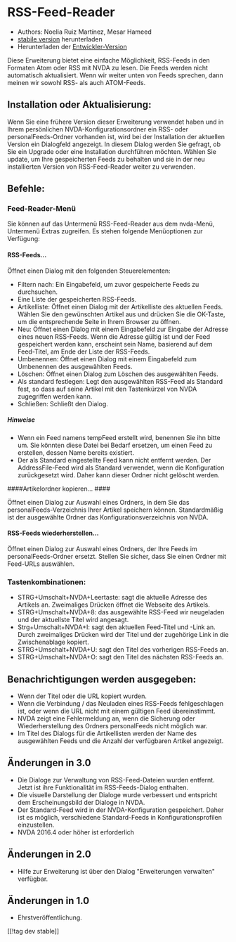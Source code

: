 # RSS-Feed-Reader #

* Authors: Noelia Ruiz Martínez, Mesar Hameed
* [stabile version][1] herunterladen
* Herunterladen der [Entwickler-Version][2]

Diese Erweiterung bietet eine einfache Möglichkeit, RSS-Feeds in den
Formaten Atom oder RSS mit NVDA zu lesen. Die Feeds werden nicht automatisch
aktualisiert. Wenn wir weiter unten  von Feeds sprechen, dann meinen wir
sowohl RSS- als auch  ATOM-Feeds.

## Installation oder Aktualisierung: ##

Wenn Sie eine frühere Version dieser Erweiterung verwendet haben und in
Ihrem persönlichen NVDA-Konfigurationsordner ein RSS- oder
personalFeeds-Ordner vorhanden ist, wird bei der Installation der aktuellen
Version ein Dialogfeld angezeigt. In diesem Dialog werden Sie gefragt, ob
Sie ein Upgrade oder eine Installation durchführen möchten.  Wählen Sie
update, um Ihre gespeicherten Feeds zu behalten und sie in der neu
installierten Version von RSS-Feed-Reader weiter zu verwenden.

## Befehle: ##

### Feed-Reader-Menü ###

Sie können auf das Untermenü RSS-Feed-Reader aus dem nvda-Menü, Untermenü
Extras zugreifen. Es stehen folgende Menüoptionen zur Verfügung:

#### RSS-Feeds... ####

Öffnet einen Dialog mit den folgenden Steuerelementen:

* Filtern nach: Ein Eingabefeld, um zuvor gespeicherte Feeds zu durchsuchen.
* Eine Liste der gespeicherten RSS-Feeds.
* Artikelliste: Öffnet einen Dialog mit der Artikelliste des aktuellen
  Feeds. Wählen Sie den gewünschten Artikel aus und drücken Sie die
  OK-Taste, um die entsprechende Seite in Ihrem Browser zu öffnen.
* Neu: Öffnet einen Dialog mit einem Eingabefeld zur Eingabe der Adresse
  eines neuen RSS-Feeds. Wenn die Adresse gültig ist und der Feed
  gespeichert werden kann, erscheint sein Name, basierend auf dem
  Feed-Titel, am Ende der Liste der RSS-Feeds.
* Umbenennen: Öffnet einen Dialog mit einem Eingabefeld zum Umbenennen des
  ausgewählten Feeds.
* Löschen: Öffnet einen Dialog zum Löschen des ausgewählten Feeds.
* Als standard festlegen: Legt den ausgewählten RSS-Feed als Standard fest,
  so dass auf seine Artikel mit den Tastenkürzel von NVDA zugegriffen werden
  kann.
* Schließen: Schließt den Dialog.

##### Hinweise #####

* Wenn ein Feed namens tempFeed erstellt wird, benennen Sie ihn bitte
  um. Sie könnten diese Datei bei Bedarf ersetzen, um einen Feed zu
  erstellen, dessen Name bereits existiert.
* Der als Standard eingestellte Feed kann nicht entfernt werden. Der
  AddressFile-Feed wird als Standard verwendet, wenn die Konfiguration
  zurückgesetzt wird. Daher kann dieser Ordner nicht gelöscht werden.

####Artikelordner kopieren... ####

Öffnet einen Dialog zur Auswahl eines Ordners, in dem Sie das
personalFeeds-Verzeichnis Ihrer Artikel speichern können. Standardmäßig ist
der ausgewählte Ordner das Konfigurationsverzeichnis von NVDA.

#### RSS-Feeds wiederherstellen... ####

Öffnet einen Dialog zur Auswahl eines Ordners, der Ihre Feeds im
personalFeeds-Ordner ersetzt. Stellen Sie sicher, dass Sie einen Ordner mit
Feed-URLs auswählen.

### Tastenkombinationen: ###

* STRG+Umschalt+NVDA+Leertaste: sagt die aktuelle Adresse des Artikels
  an. Zweimaliges Drücken öffnet die Webseite des Artikels.
* STRG+Umschalt+NVDA+8: das ausgewählte RSS-Feed wir neugeladen und der
  aktuellste Titel wird angesagt.
* Strg+Umschalt+NVDA+I: sagt den aktuellen Feed-Titel und -Link an. Durch
  zweimaliges Drücken wird der Titel und der zugehörige Link in die
  Zwischenablage kopiert.
* STRG+Umschalt+NVDA+U: sagt den Titel des vorherigen RSS-Feeds an.
* STRG+Umschalt+NVDA+O: sagt den Titel des nächsten RSS-Feeds an.

## Benachrichtigungen werden ausgegeben: ##

* Wenn der Titel oder die URL kopiert wurden.
* Wenn die Verbindung / das Neuladen eines RSS-Feeds fehlgeschlagen ist,
  oder wenn die URL nicht mit einem gültigen Feed übereinstimmt.
* NVDA zeigt eine Fehlermeldung an, wenn die Sicherung oder
  Wiederherstellung des Ordners personalFeeds nicht möglich war.
* Im Titel des Dialogs für die Artikellisten werden der Name des
  ausgewählten Feeds und die Anzahl der verfügbaren Artikel angezeigt.


## Änderungen in 3.0 ##

* Die Dialoge zur Verwaltung von RSS-Feed-Dateien wurden entfernt. Jetzt ist
  ihre Funktionalität im RSS-Feeds-Dialog enthalten.
* Die visuelle Darstellung der Dialoge wurde verbessert und entspricht dem
  Erscheinungsbild der Dialoge in NVDA.
* Der Standard-Feed wird in der NVDA-Konfiguration gespeichert. Daher ist es
  möglich, verschiedene Standard-Feeds in Konfigurationsprofilen
  einzustellen.
* NVDA 2016.4 oder höher ist erforderlich


## Änderungen in 2.0 ##

* Hilfe zur Erweiterung ist über den Dialog "Erweiterungen verwalten"
  verfügbar.

## Änderungen in 1.0 ##

* Ehrstveröffentlichung.

[[!tag dev stable]]

[1]: https://addons.nvda-project.org/files/get.php?file=rf

[2]: https://addons.nvda-project.org/files/get.php?file=rf-dev
